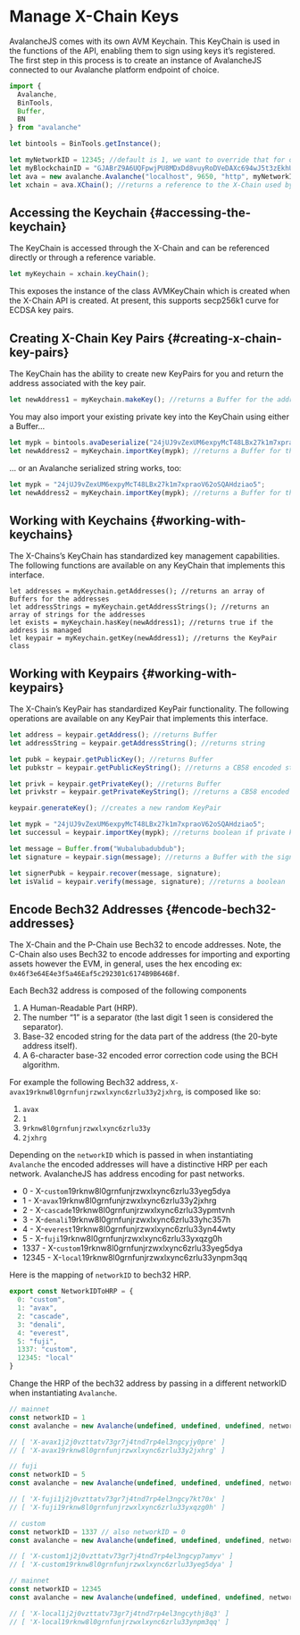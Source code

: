 # Manage X-Chain Keys

AvalancheJS comes with its own AVM Keychain. This KeyChain is used in the functions of the API, enabling them to sign using keys it’s registered. The first step in this process is to create an instance of AvalancheJS connected to our Avalanche platform endpoint of choice.

```ts
import {
  Avalanche,
  BinTools,
  Buffer,
  BN
} from "avalanche" 

let bintools = BinTools.getInstance();

let myNetworkID = 12345; //default is 1, we want to override that for our local network
let myBlockchainID = "GJABrZ9A6UQFpwjPU8MDxDd8vuyRoDVeDAXc694wJ5t3zEkhU"; // The X-Chain blockchainID on this network
let ava = new avalanche.Avalanche("localhost", 9650, "http", myNetworkID, myBlockchainID);
let xchain = ava.XChain(); //returns a reference to the X-Chain used by AvalancheJS
```

## Accessing the Keychain {#accessing-the-keychain}

The KeyChain is accessed through the X-Chain and can be referenced directly or through a reference variable.

```ts
let myKeychain = xchain.keyChain();
```

This exposes the instance of the class AVMKeyChain which is created when the X-Chain API is created. At present, this supports secp256k1 curve for ECDSA key pairs.

## Creating X-Chain Key Pairs {#creating-x-chain-key-pairs}

The KeyChain has the ability to create new KeyPairs for you and return the address associated with the key pair.

```ts
let newAddress1 = myKeychain.makeKey(); //returns a Buffer for the address
```

You may also import your existing private key into the KeyChain using either a Buffer…

```ts
let mypk = bintools.avaDeserialize("24jUJ9vZexUM6expyMcT48LBx27k1m7xpraoV62oSQAHdziao5"); //returns a Buffer
let newAddress2 = myKeychain.importKey(mypk); //returns a Buffer for the address
```

… or an Avalanche serialized string works, too:

```ts
let mypk = "24jUJ9vZexUM6expyMcT48LBx27k1m7xpraoV62oSQAHdziao5";
let newAddress2 = myKeychain.importKey(mypk); //returns a Buffer for the address
```

## Working with Keychains {#working-with-keychains}

The X-Chains’s KeyChain has standardized key management capabilities. The following functions are available on any KeyChain that implements this interface.

```text
let addresses = myKeychain.getAddresses(); //returns an array of Buffers for the addresses
let addressStrings = myKeychain.getAddressStrings(); //returns an array of strings for the addresses
let exists = myKeychain.hasKey(newAddress1); //returns true if the address is managed
let keypair = myKeychain.getKey(newAddress1); //returns the KeyPair class
```

## Working with Keypairs {#working-with-keypairs}

The X-Chain’s KeyPair has standardized KeyPair functionality. The following operations are available on any KeyPair that implements this interface.

```ts
let address = keypair.getAddress(); //returns Buffer
let addressString = keypair.getAddressString(); //returns string

let pubk = keypair.getPublicKey(); //returns Buffer
let pubkstr = keypair.getPublicKeyString(); //returns a CB58 encoded string

let privk = keypair.getPrivateKey(); //returns Buffer
let privkstr = keypair.getPrivateKeyString(); //returns a CB58 encoded string

keypair.generateKey(); //creates a new random KeyPair

let mypk = "24jUJ9vZexUM6expyMcT48LBx27k1m7xpraoV62oSQAHdziao5";
let successul = keypair.importKey(mypk); //returns boolean if private key imported successfully

let message = Buffer.from("Wubalubadubdub");
let signature = keypair.sign(message); //returns a Buffer with the signature

let signerPubk = keypair.recover(message, signature);
let isValid = keypair.verify(message, signature); //returns a boolean
```

## Encode Bech32 Addresses {#encode-bech32-addresses}

The X-Chain and the P-Chain use Bech32 to encode addresses. Note, the C-Chain also uses Bech32 to encode addresses for importing and exporting assets however the EVM, in general, uses the hex encoding ex: `0x46f3e64E4e3f5a46Eaf5c292301c6174B9B646Bf`.

Each Bech32 address is composed of the following components

1. A Human-Readable Part (HRP).
2. The number “1” is a separator (the last digit 1 seen is considered the separator).
3. Base-32 encoded string for the data part of the address (the 20-byte address itself).
4. A 6-character base-32 encoded error correction code using the BCH algorithm.

For example the following Bech32 address, `X-avax19rknw8l0grnfunjrzwxlxync6zrlu33y2jxhrg`, is composed like so:

1. `avax`
2. `1`
3. `9rknw8l0grnfunjrzwxlxync6zrlu33y`
4. `2jxhrg`

Depending on the `networkID` which is passed in when instantiating `Avalanche` the encoded addresses will have a distinctive HRP per each network. AvalancheJS has address encoding for past networks.

* 0 - X-`custom`19rknw8l0grnfunjrzwxlxync6zrlu33yeg5dya
* 1 - X-`avax`19rknw8l0grnfunjrzwxlxync6zrlu33y2jxhrg
* 2 - X-`cascade`19rknw8l0grnfunjrzwxlxync6zrlu33ypmtvnh
* 3 - X-`denali`19rknw8l0grnfunjrzwxlxync6zrlu33yhc357h
* 4 - X-`everest`19rknw8l0grnfunjrzwxlxync6zrlu33yn44wty
* 5 - X-`fuji`19rknw8l0grnfunjrzwxlxync6zrlu33yxqzg0h
* 1337 - X-`custom`19rknw8l0grnfunjrzwxlxync6zrlu33yeg5dya
* 12345 - X-`local`19rknw8l0grnfunjrzwxlxync6zrlu33ynpm3qq

Here is the mapping of `networkID` to bech32 HRP.

```ts
export const NetworkIDToHRP = {
  0: "custom",
  1: "avax",
  2: "cascade",
  3: "denali",
  4: "everest",
  5: "fuji",
  1337: "custom",
  12345: "local"
}
```

Change the HRP of the bech32 address by passing in a different networkID when instantiating `Avalanche`.

```ts
// mainnet
const networkID = 1
const avalanche = new Avalanche(undefined, undefined, undefined, networkID)

// [ 'X-avax1j2j0vzttatv73gr7j4tnd7rp4el3ngcyjy0pre' ]
// [ 'X-avax19rknw8l0grnfunjrzwxlxync6zrlu33y2jxhrg' ]
```

```ts
// fuji
const networkID = 5
const avalanche = new Avalanche(undefined, undefined, undefined, networkID)

// [ 'X-fuji1j2j0vzttatv73gr7j4tnd7rp4el3ngcy7kt70x' ]
// [ 'X-fuji19rknw8l0grnfunjrzwxlxync6zrlu33yxqzg0h' ]
```

```ts
// custom
const networkID = 1337 // also networkID = 0
const avalanche = new Avalanche(undefined, undefined, undefined, networkID)

// [ 'X-custom1j2j0vzttatv73gr7j4tnd7rp4el3ngcyp7amyv' ]
// [ 'X-custom19rknw8l0grnfunjrzwxlxync6zrlu33yeg5dya' ]
```

```ts
// mainnet
const networkID = 12345
const avalanche = new Avalanche(undefined, undefined, undefined, networkID)

// [ 'X-local1j2j0vzttatv73gr7j4tnd7rp4el3ngcythj8q3' ]
// [ 'X-local19rknw8l0grnfunjrzwxlxync6zrlu33ynpm3qq' ]
```
